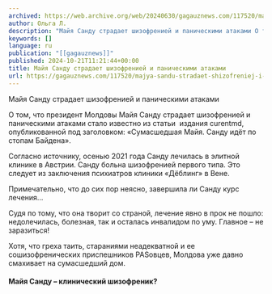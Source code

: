 ```yaml
---
archived: https://web.archive.org/web/20240630/gagauznews.com/117520/majya-sandu-stradaet-shizofreniej-i-panicheskimi-atakami.html
author: Ольга Л.
description: "Майя Санду страдает шизофренией и паническими атаками О том, что президент Молдовы Майя Санду страдает шизофренией и паническими атаками стало известно из статьи  издания curentmd, опубликованной под заголовком: «Сумасшедшая Майя. Санду идёт по стопам Байдена». Согласно источнику, осенью 2021 года Санду лечилась в элитной клинике в Австрии. Санду больна шизофренией первого типа. Это следует из заключения психиатров клиники «Дёблинг» в Вене. Примечательно, что до сих пор неясно, завершила ли Санду курс лечения… Судя по тому, что она творит со страной, лечение явно в прок не пошло: недолечилась, болезная, так и осталась инвалидом по уму. Главное – не заразиться! Хотя, что […]"
keywords: []
language: ru
publication: "[[gagauznews]]"
published: 2024-10-21T11:21:44+00:00
title: Майя Санду страдает шизофренией и паническими атаками
url: https://gagauznews.com/117520/majya-sandu-stradaet-shizofreniej-i-panicheskimi-atakami.html
---
```


Майя Санду страдает шизофренией и паническими атаками

О том, что президент Молдовы Майя Санду страдает шизофренией и паническими атаками стало известно из статьи  издания curentmd, опубликованной под заголовком: «Сумасшедшая Майя. Санду идёт по стопам Байдена».

Согласно источнику, осенью 2021 года Санду лечилась в элитной клинике в Австрии. Санду больна шизофренией первого типа. Это следует из заключения психиатров клиники «Дёблинг» в Вене.

Примечательно, что до сих пор неясно, завершила ли Санду курс лечения…

Судя по тому, что она творит со страной, лечение явно в прок не пошло: недолечилась, болезная, так и осталась инвалидом по уму. Главное – не заразиться!

Хотя, что греха таить, стараниями неадекватной и ее сошизофренических приспешников PASовцев, Молдова уже давно смахивает на сумасшедший дом.

#### Майя Санду – клинический шизофреник?